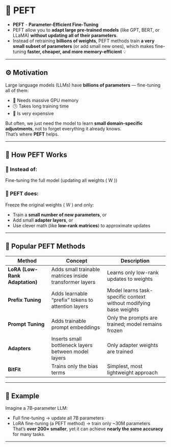 # 🧠 PEFT

- **PEFT** - **Parameter-Efficient Fine-Tuning**   
- PEFT allow you to **adapt large pre-trained models** (like GPT, BERT, or LLaMA) **without updating all of their parameters**.
- Instead of retraining **billions of weights**, PEFT methods train **a very small subset of parameters** (or add small new ones), which makes fine-tuning **faster, cheaper, and more memory-efficient** 💡

---

## ⚙️ **Motivation**

Large language models (LLMs) have **billions of parameters** — fine-tuning all of them:
- 🧮 Needs massive GPU memory  
- 🕒 Takes long training time  
- 💸 Is very expensive
  
But often, we just need the model to learn **small domain-specific adjustments**, not to forget everything it already knows.  
That’s where **PEFT** helps.

---

## 🧩 **How PEFT Works**

### 🔹 Instead of:
Fine-tuning the full model (updating all weights \( W \))

### 🔹 PEFT does:
Freeze the original weights \( W \) and only:
- Train a **small number of new parameters**, or  
- Add small **adapter layers**, or  
- Use clever math (like **low-rank matrices**) to approximate updates  

---

## 🧰 **Popular PEFT Methods**

| Method | Concept | Description |
|---------|----------|--------------|
| **LoRA (Low-Rank Adaptation)** | Adds small trainable matrices inside transformer layers | Learns only low-rank updates to weights |
| **Prefix Tuning** | Adds learnable “prefix” tokens to attention layers | Model learns task-specific context without modifying base weights |
| **Prompt Tuning** | Adds trainable prompt embeddings | Only the prompts are trained; model remains frozen |
| **Adapters** | Inserts small bottleneck layers between model layers | Only adapter weights are trained |
| **BitFit** | Trains only the bias terms | Simplest, most lightweight approach |

---

## 🧮 **Example**

Imagine a 7B-parameter LLM:
- Full fine-tuning → update all 7B parameters  
- LoRA fine-tuning (a PEFT method) → train only ~30M parameters  
That’s **over 200× smaller**, yet it can achieve **nearly the same accuracy** for many tasks.

---
